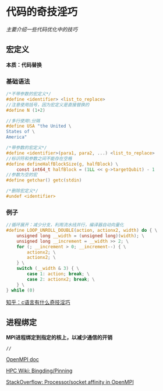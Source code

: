 # 代码的奇技淫巧

*主要介绍一些代码优化中的技巧*

## 宏定义

**本质：代码替换**

### 基础语法

```c
/*不带参数的宏定义*/
#define <identifier> <list_to_replace>
//注意使用括号，因为宏定义是直接替换的
#define N (1+2)

//多行使用\分隔
#define USA "the United \
States of \
America"

/*带参数的宏定义*/
#define <identifier>(para1, para2, ...) <list_to_replace>
//标识符和参数之间不能存在空格
#define defineHalfBlockSize(g, halfBlock) \
    const int64_t halfBlock = (1LL << g->targetQubit) - 1
//参数为空的宏
#define getchar() getc(stdin)

/*删除宏定义*/
#undef <identifier>
```

### 例子

```c
//循环展开：减少分支，利用流水线并行，编译器自动向量化
#define LOOP_UNROLL_DOUBLE(action, actionx2, width) do { \
	unsigned long __width = (unsigned long)(width); \
	unsigned long __increment = __width >> 2; \
	for (; __increment > 0; __increment--) { \
		actionx2; \
		actionx2; \
	} \
	switch (__width & 3) { \
		case 1: action; break; \
		case 2: actionx2; break; \
	} \
} while (0)
```

[知乎：c语言有什么奇技淫巧](https://www.zhihu.com/question/27417946/answer/1253126563)



## 进程绑定

**MPI进程绑定到指定的核上，以减少通信的开销**

```
//
```

[OpenMPI doc](https://www.open-mpi.org/doc/v3.1/man1/mpirun.1.php#sect3)

[HPC Wiki: Bingding/Pinning](https://hpc-wiki.info/hpc/Binding/Pinning)

[StackOverflow: Processor/socket affinity in OpenMPI](https://stackoverflow.com/questions/17604867/processor-socket-affinity-in-openmpi)



